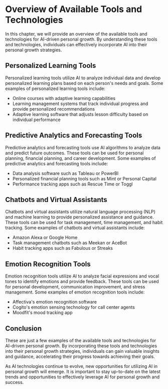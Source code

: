 Overview of Available Tools and Technologies
=============================================================================================================

In this chapter, we will provide an overview of the available tools and technologies for AI-driven personal growth. By understanding these tools and technologies, individuals can effectively incorporate AI into their personal growth strategies.

Personalized Learning Tools
---------------------------

Personalized learning tools utilize AI to analyze individual data and develop personalized learning plans based on each person's needs and goals. Some examples of personalized learning tools include:

* Online courses with adaptive learning capabilities
* Learning management systems that track individual progress and provide personalized recommendations
* Adaptive learning software that adjusts lesson difficulty based on individual performance

Predictive Analytics and Forecasting Tools
------------------------------------------

Predictive analytics and forecasting tools use AI algorithms to analyze data and predict future outcomes. These tools can be used for personal planning, financial planning, and career development. Some examples of predictive analytics and forecasting tools include:

* Data analysis software such as Tableau or PowerBI
* Personalized financial planning tools such as Mint or Personal Capital
* Performance tracking apps such as Rescue Time or Toggl

Chatbots and Virtual Assistants
-------------------------------

Chatbots and virtual assistants utilize natural language processing (NLP) and machine learning to provide personalized assistance and guidance. These tools can be used for task management, time management, and habit tracking. Some examples of chatbots and virtual assistants include:

* Amazon Alexa or Google Home
* Task management chatbots such as Meekan or AceBot
* Habit tracking apps such as Fabulous or Streaks

Emotion Recognition Tools
-------------------------

Emotion recognition tools utilize AI to analyze facial expressions and vocal tones to identify emotions and provide feedback. These tools can be used for personal development, communication improvement, and stress management. Some examples of emotion recognition tools include:

* Affectiva's emotion recognition software
* Cogito's emotion sensing technology for call center agents
* Moodfit's mood tracking app

Conclusion
----------

These are just a few examples of the available tools and technologies for AI-driven personal growth. By incorporating these tools and technologies into their personal growth strategies, individuals can gain valuable insights and guidance, accelerating their progress towards achieving their goals.

As AI technologies continue to evolve, new opportunities for utilizing AI in personal growth will emerge. It is important to stay up-to-date on the latest trends and opportunities to effectively leverage AI for personal growth and success.
